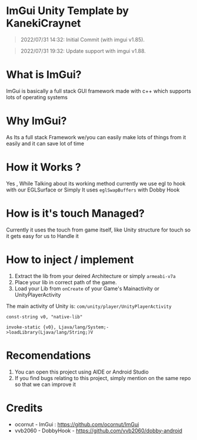 # ImGui Unity Template by KanekiCraynet
> 2022/07/31 14:32: Initial Commit (with imgui v1.85).

> 2022/07/31 19:32: Update support with imgui v1.88.

# What is ImGui?
ImGui is basically a full stack GUI framework made with c++ which supports lots of operating systems

# Why ImGui?
As Its a full stack Framework we/you can easily make lots of things from it easily and it can save lot of time

# How it Works ?
Yes , While Talking about its working method currently we use egl to hook with our EGLSurface or Simply It uses `eglSwapBuffers` with Dobby Hook
  
# How is it's touch Managed?
Currently it uses the touch from game itself, like Unity structure for touch so it gets easy for us to Handle it

# How to inject / implement
1. Extract the lib from your deired Architecture or simply `armeabi-v7a`
2. Place your lib in correct path of the game.
3. Load your Lib from `onCreate` of your Game's Mainactivity or UnityPlayerActivity

The main activity of Unity is: ```com/unity/player/UnityPlayerActivity```

```
const-string v0, "native-lib"

invoke-static {v0}, Ljava/lang/System;->loadLibrary(Ljava/lang/String;)V
```
# Recomendations

1. You can open this project using AIDE or Android Studio
2. If you find bugs relating to this project, simply mention on the same repo so that we can improve it

# Credits

* ocornut - ImGui : https://github.com/ocornut/ImGui
* vvb2060 - DobbyHook - https://github.com/vvb2060/dobby-android
